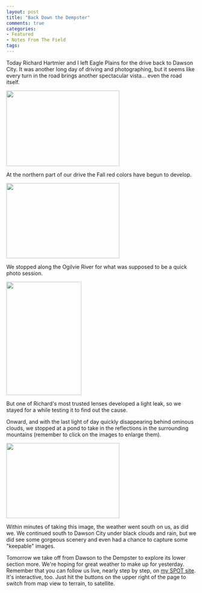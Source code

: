 ```yaml
---
layout: post
title: "Back Down the Dempster"
comments: true
categories:
- Featured
- Notes From The Field
tags:
---
```

Today Richard Hartmier and I left Eagle Plains for the drive back to Dawson City. It was another long day of driving and photographing, but it seems like every turn in the road brings another spectacular vista... even the road itself.

<a href="http://blog.lesterpickerphoto.com/wp-content/uploads/2011/09/LAP3121.jpg"><img class="aligncenter size-medium wp-image-1555" title="_LAP3121" src="http://blog.lesterpickerphoto.com/wp-content/uploads/2011/09/LAP3121-300x200.jpg" alt="" width="300" height="200"></a>

At the northern part of our drive the Fall red colors have begun to develop.

<a href="http://blog.lesterpickerphoto.com/wp-content/uploads/2011/09/LAP2935.jpg"><img class="aligncenter size-medium wp-image-1556" title="_LAP2935" src="http://blog.lesterpickerphoto.com/wp-content/uploads/2011/09/LAP2935-300x199.jpg" alt="" width="300" height="199"></a>

We stopped along the Ogilvie River for what was supposed to be a quick photo session.

<a href="http://blog.lesterpickerphoto.com/wp-content/uploads/2011/09/LAP3077.jpg"><img class="aligncenter size-medium wp-image-1557" title="_LAP3077" src="http://blog.lesterpickerphoto.com/wp-content/uploads/2011/09/LAP3077-199x300.jpg" alt="" width="199" height="300"></a>

But one of Richard's most trusted lenses developed a light leak, so we stayed for a while testing it to find out the cause.

Onward, and with the last light of day quickly disappearing behind ominous clouds, we stopped at a pond to take in the reflections in the surrounding mountains (remember to click on the images to enlarge them).

<a href="http://blog.lesterpickerphoto.com/wp-content/uploads/2011/09/LAP3152.jpg"><img class="aligncenter size-medium wp-image-1559" title="_LAP3152" src="http://blog.lesterpickerphoto.com/wp-content/uploads/2011/09/LAP3152-300x199.jpg" alt="" width="300" height="199"></a>

Within minutes of taking this image, the weather went south on us, as did we. We continued south to Dawson City under black clouds and rain, but we did see some gorgeous scenery and even had a chance to capture some "keepable" images.

Tomorrow we take off from Dawson to the Dempster to explore its lower section more. We're hoping for great weather to make up for yesterday. Remember that you can follow us live, nearly step by step, on <a href="http://share.findmespot.com/shared/faces/viewspots.jsp?glId=0kZSlrkmUT5roDXDQ9VAGrsoTydOkgGEl">my SPOT site</a>. It's interactive, too. Just hit the buttons on the upper right of the page to switch from map view to terrain, to satellite.